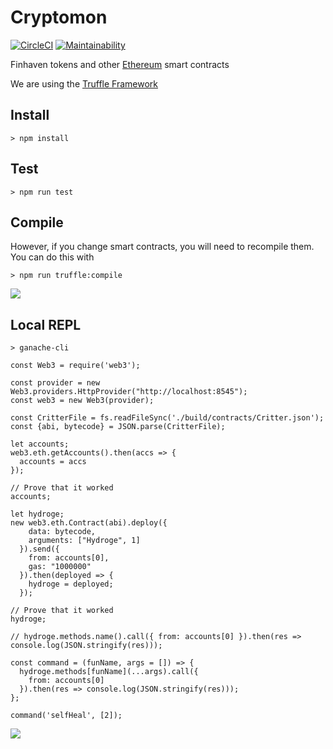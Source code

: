 # Cryptomon

[![CircleCI](https://circleci.com/gh/Finhaven/Cryptomon/tree/master.svg?style=svg)](https://circleci.com/gh/Finhaven/Cryptomon/tree/master)
[![Maintainability](https://api.codeclimate.com/v1/badges/5e696ad902abc5e35858/maintainability)](https://codeclimate.com/github/Finhaven/Cryptomon/maintainability)

Finhaven tokens and other [Ethereum](https://ethereum.org) smart contracts

We are using the [Truffle Framework](http://truffleframework.com/)

## Install

```shell
> npm install
```

## Test

```shell
> npm run test
```

## Compile

However, if you change smart contracts, you will need to recompile them. You can do this with

```shell
> npm run truffle:compile
```

![](https://ethereum.org/images/logos/ETHEREUM-LOGO_LANDSCAPE_Black_small.png)

## Local REPL

```shell
> ganache-cli
```

```node
const Web3 = require('web3');

const provider = new Web3.providers.HttpProvider("http://localhost:8545");
const web3 = new Web3(provider);

const CritterFile = fs.readFileSync('./build/contracts/Critter.json');
const {abi, bytecode} = JSON.parse(CritterFile);

let accounts;
web3.eth.getAccounts().then(accs => {
  accounts = accs
});

// Prove that it worked
accounts; 

let hydroge;
new web3.eth.Contract(abi).deploy({
    data: bytecode,
    arguments: ["Hydroge", 1]
  }).send({
    from: accounts[0],
    gas: "1000000"
  }).then(deployed => {
    hydroge = deployed;
  });

// Prove that it worked
hydroge; 

// hydroge.methods.name().call({ from: accounts[0] }).then(res => console.log(JSON.stringify(res)));

const command = (funName, args = []) => {
  hydroge.methods[funName](...args).call({
    from: accounts[0]
  }).then(res => console.log(JSON.stringify(res)));
};

command('selfHeal', [2]);
```

![](https://i.ytimg.com/vi/oNIKXYtCqC4/maxresdefault.jpg)
